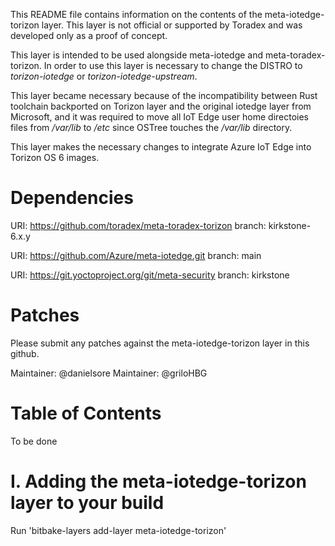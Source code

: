 This README file contains information on the contents of the meta-iotedge-torizon layer. This layer is not official or supported by Toradex and was developed only as a proof of concept.

This layer is intended to be used alongside meta-iotedge and meta-toradex-torizon. In order to use this layer is necessary to change the DISTRO to *torizon-iotedge* or *torizon-iotedge-upstream*.

This layer became necessary because of the incompatibility between Rust toolchain backported on Torizon layer and the original iotedge layer from Microsoft, and it was required to move all IoT Edge user home directoies files from */var/lib* to */etc* since OSTree touches the */var/lib* directory. 

This layer makes the necessary changes to integrate Azure IoT Edge into Torizon OS 6 images.

Dependencies
============

  URI: https://github.com/toradex/meta-toradex-torizon
  branch: kirkstone-6.x.y

  URI: https://github.com/Azure/meta-iotedge.git
  branch: main

  URI: https://git.yoctoproject.org/git/meta-security
  branch: kirkstone

Patches
=======

Please submit any patches against the meta-iotedge-torizon layer in this github.

Maintainer: @danielsore
Maintainer: @griloHBG

Table of Contents
=================

  To be done

I. Adding the meta-iotedge-torizon layer to your build
=================================================

Run 'bitbake-layers add-layer meta-iotedge-torizon'